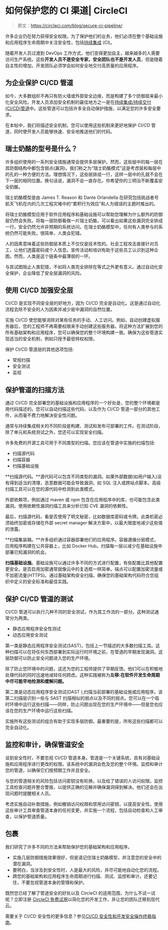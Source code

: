 # 如何保护您的 CI 渠道| CircleCI

> 原文：<https://circleci.com/blog/secure-ci-pipeline/>

许多企业仍在努力获得安全权限。为了保护他们的业务，他们必须在整个基础设施和应用程序生命周期中关注安全性，包括[持续集成](https://circleci.com/continuous-integration/) (CI)。

随着开发人员过渡到 DevOps 工作方式，他们变得更加自主，越来越多的人需要访问生产系统。这些**开发人员不是安全专家，安全团队也不是开发人员**，但是随着自主性的增加，开发团队必须学会如何安全地交付高质量的应用程序。

## 为企业保护 CI/CD 管道

如今，大多数组织不再只有防火墙或外部安全边缘，而是构建了多个防御层来最小化安全风险。开发人员添加安全机制的最佳地方之一是在[持续集成/持续交付(CI/CD)管道](https://circleci.com/blog/what-is-a-ci-cd-pipeline/)中。这些管道可以包括许多全自动保护措施，以满足您的许多安全要求。

在本帖中，我们将描述安全机制，您可以使用这些机制来更好地保护 CI/CD 管道，同时使开发人员能够快速、安全地推送他们的代码。

## 瑞士奶酪的型号是什么？

许多组织使用的一系列安全措施通常会提供多层保护。然而，这些层中的每一层在其防御结构中都包含弱点(漏洞)。我们称之为“瑞士奶酪模式”这是考虑层和每层中的孔的一种方便的方法。理想情况下，这些层排成一行，这样一层中的孔就不会在下一层的相同位置。换句话说，漏洞不会一直存在。你希望你的三明治不断覆盖安全奶酪。

瑞士奶酪模型是由 James T. Reason 和 Dante Orlandella 在研究包括挑战者号航天飞机在内的几次工程灾难中的“累积行为效应”和人为错误的主题时推出的。

将瑞士奶酪模型应用于软件应用程序和基础设施可以帮助您理解为什么额外的防御层仍然会失败。将每一层防御看做一片瑞士奶酪，可以看出如果这些漏洞完全排成一行，安全仍然允许非预期的系统访问。在瑞士奶酪模型中，任何有人类参与的系统仍然可能失败。很简单，人类会犯错。

人的因素意味着这些防御层本质上不仅仅是技术性的。社会工程攻击直接针对员工，让他们透露密码或个人信息。宣传活动和培训有助于这些员工认识到这种企图。然而，人类是这个链条中最薄弱的一环。

与其试图阻止人类犯错，不如将人类完全排除在等式之外更有意义。通过自动化安全保护，企业降低了安全层漏洞的风险。

## 使用 CI/CD 加强安全层

CI/CD 是实现不同安全层的好地方，因为 CI/CD 完全是自动化。这是通过自动化流程去除不安全的人为因素并减少层中漏洞的自然位置。

实施 CI/CD 使您能够消除对某些任务的手动、人工访问。例如，自动创建虚拟服务器后，您的工程师不再需要权限来手动创建这些服务器。将这种方法扩展到您的所有基础架构和应用程序，您可以确保您的整个环境构建一致。确保为这些管道实现适当的安全机制，例如只授予最低特权权限。

保护 CI/CD 管道层的其他选项包括:

*   常规扫描
*   安全测试
*   监视

## 保护管道的扫描方法

通过 CI/CD 完全部署您的基础设施和应用程序的一个好处是，您的整个环境都是用代码描述的。您可以自动扫描这些代码，以及作为 CI/CD 管道一部分的其他工件，从而毫不费力地解决安全性问题。

通常与持续集成相关的不同阶段是构建、测试和发布可部署的工件。在测试阶段，除了单元和系统测试之外，您还可以实现安全扫描。

许多免费的开源工具可用于不同类型的扫描。您应该在管道中实施的扫描包括:

*   扫描源代码
*   扫描容器
*   扫描基础设施

**扫描源代码。**源代码可以包含不同类型的漏洞。如果外部数据(如用户输入)没有得到适当的清理，恶意数据可能会导致漏洞，如 SQL 注入或跨站点脚本。高级扫描工具可以在您的源代码中检测到此类模式。

外部依赖项，例如通过 maven 或 npm 包含在应用程序中的库，也可能包含此类漏洞。使用依赖性漏洞扫描工具来分析已知 CVE 漏洞的依赖性。

最后，扫描源代码，看是否使用了明文秘密，比如数据库密码或令牌。此类机密必须始终加密或存储在外部 secret manager 解决方案中，以最大限度地减少这些值的泄露。

**扫描集装箱。**许多组织通过容器部署他们的应用程序。容器遵循分层模式，应用程序构建在公共容器上，比如 Docker Hub。扫描每一层以减少在基础设施中部署已知漏洞的机会。

**扫描基础设施**。基础设施可以通过许多不同的方式进行配置，有些配置比其他配置更安全。是否启用加密通常就像云中的复选框一样简单。端点可以配置加密流量或不加密流量(HTTPS)。通过基础架构安全扫描，确保您的基础架构代码符合您组织中定义的安全标准和最佳实践。

## 保护 CI/CD 管道的测试

CI/CD 管道可以执行几种不同的安全测试，作为其工作流的一部分。这种测试通常分为两类。

*   静态应用程序安全性测试
*   动态应用安全测试

第一类是静态应用程序安全测试(SAST)，包括上一节描述的大多数扫描工具。这种扫描可以在将任何东西部署到实际运行时环境之前，在管道的早期发现漏洞。这层防御可以防止安全问题进入您的生产环境。

除了防止您环境中的问题，这还为您的工程师提供了早期反馈。他们可以在积极地处理代码的同时迅速地减轻任何顾虑。这种实践被称为**左移:在软件开发生命周期中尽可能早地检测和缓解问题。**

第二类是动态应用程序安全测试(DAST ),扫描当前部署的基础设施或应用程序。该第二扫描层识别一些与 SAST 扫描相似的弱点以及不同的弱点。您可以在一个临时环境中运行这些扫描——同样，防止问题出现在您的生产环境中——但是您也应该在您的生产环境中运行这些扫描。

实施所有这些测试的组合有助于实现多层防御。最重要的是，所有这些扫描都可以完全自动化。

## 监控和审计，确保管道安全

谈到安全性时，不要忽视 CI/CD 管道本身。管道是一个关键系统，具有对基础设施和应用程序进行更改的权限。该系统中的漏洞会危及您的整个环境。监控和审计您的管道，以确保它们按预期工作并且安全。

与您的管道相关的风险包括访问密钥没有轮换，以及给了错误的人访问权限。监控工具检查问题并整合警报，以提供正确的见解并确保漏洞得到解决。他们还会在出现问题时提醒相关人员。

考虑实施自动补救措施，例如撤销访问权限和禁用访问密钥，以提高安全性。使用这些审计工具审查管道本身的任何变更，并实施一个流程，包括自动检查和人工审查，以保护管道质量。

## 包裹

我们研究了许多不同的方法来帮助保护您的基础架构和应用程序。

*   实施几层防御措施效果很好，但是请记住瑞士奶酪模型，并注意您的安全中的潜在漏洞。
*   要明白，当涉及到安全性时，人是最大的风险，并尽可能地自动化您的流程。
*   跨您的基础架构和应用程序生命周期进行扫描、测试、监控和审计。还要记住，不要忽视管道本身的管理和保护。

既然您已经了解了管道安全的好处以及 CircleCI 的适用范围，为什么不试一试呢？立即注册 [CircleCI 免费试用](https://circleci.com/signup/)以简化您的开发工作，并让您的团队迁移到现代云。

需要关于 CI/CD 安全性的更多信息？参见[CI/CD 安全性和开发安全操作终极指南](https://circleci.com/blog/security-best-practices-for-ci-cd/)。